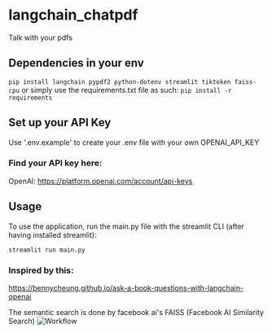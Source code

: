 # langchain_chatpdf
Talk with your pdfs

## Dependencies in your env
`pip install langchain pypdf2 python-dotenv streamlit tiktoken faiss-cpu`
or simply use the requirements.txt file as such:
`pip install -r requirements`

## Set up your API Key
Use '.env.example' to create your .env file with your own OPENAI_API_KEY
### Find your API key here:
OpenAI: https://platform.openai.com/account/api-keys

## Usage
To use the application, run the main.py file with the streamlit CLI (after having installed streamlit):

`streamlit run main.py`
### Inspired by this:
https://bennycheung.github.io/ask-a-book-questions-with-langchain-openai

The semantic search is done by facebook ai's FAISS (Facebook AI Similarity Search)
![Workflow](https://bennycheung.github.io/images/ask-a-book-questions-with-langchain-openai/Ask_Book_Questions_Workflow.jpg)

